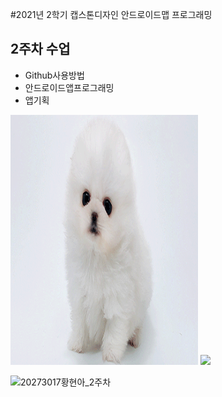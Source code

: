 #2021년 2학기 캡스톤디자인 안드로이드맵 프로그래밍

## 2주차 수업
 - Github사용방법
 - 안드로이드앱프로그래밍
 - 앱기획

<img width="300" height="400" src="./png/dog.png"></img>
<img width="" height="" src="./20273017_hha_androidApp/20273017황현아_2주차.png"></img>

![20273017황현아_2주차](https://user-images.githubusercontent.com/80746336/132335320-d24e9cb2-dffb-42ef-bbd3-c9f4796dd649.PNG)

